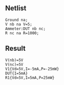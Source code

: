 ## Netlist

```text
Ground na;
V nb na V=5;
Ammeter:DUT nb nc;
R nc na R=1000;
```

## Result

```text
V(nb)=5V
V(nc)=5V
V1{Vd=5V,I=-5mA,P=-25mW}
DUT{I=5mA}
R1{Vd=5V,I=5mA,P=25mW}
```
